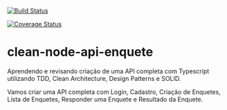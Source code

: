 [![Build Status](https://travis-ci.com/tryonn/clean-node-api-enquete.svg?branch=master)](https://travis-ci.com/tryonn/clean-node-api-enquete)

[![Coverage Status](https://coveralls.io/repos/github/tryonn/clean-node-api-enquete/badge.svg?branch=master)](https://coveralls.io/github/tryonn/clean-node-api-enquete?branch=master)

# clean-node-api-enquete
Aprendendo e revisando criação de uma API completa com Typescript utilizando TDD, Clean Architecture, Design Patterns e SOLID.

Vamos criar uma API completa com Login, Cadastro, Criação de Enquetes, Lista de Enquetes, Responder uma Enquete e Resultado da Enquete.

